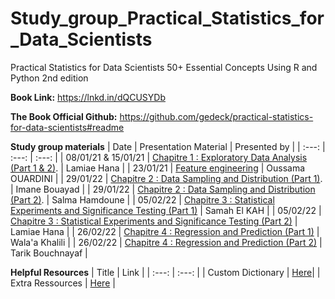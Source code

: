 # Study_group_Practical_Statistics_for_Data_Scientists
Practical Statistics for Data Scientists 50+ Essential Concepts Using R and Python 2nd edition


**Book Link:** https://lnkd.in/dQCUSYDb

**The Book Official Github:** https://github.com/gedeck/practical-statistics-for-data-scientists#readme


**Study group materials**
| Date | Presentation Material | Presented by |
| :---: | :---: | :---: | 
| 08/01/21 & 15/01/21 | [Chapitre 1 : Exploratory Data Analysis (Part 1 & 2)](https://github.com/lamiaehana/study_group_Practical_Statistics_for_Data_Scientists/blob/main/Chapter%201%20Exploratory%20Data%20Analysis.pdf). | Lamiae Hana |
| 23/01/21 | [Feature engineering](https://github.com/lamiaehana/study_group_Practical_Statistics_for_Data_Scientists/blob/main/Feature%20Engineering/Feature%20engineering.pdf) | Oussama OUARDINI |
| 29/01/22 | [Chapitre 2 : Data Sampling and Distribution (Part 1)](https://github.com/lamiaehana/study_group_Practical_Statistics_for_Data_Scientists/blob/main/Chapter%202-part%201%20Data%20sampling%20and%20distribution.pdf). | Imane Bouayad |
| 29/01/22 | [Chapitre 2 : Data Sampling and Distribution (Part 2)](https://github.com/lamiaehana/study_group_Practical_Statistics_for_Data_Scientists/blob/main/Chapter%202-part%202%20Data%20sampling%20and%20distribution.pdf). | Salma Hamdoune |
| 05/02/22 | [Chapitre 3 : Statistical Experiments and Significance Testing (Part 1)](https://github.com/lamiaehana/study_group_Practical_Statistics_for_Data_Scientists/blob/main/Chapitre%203%20-%20part%201%20Statistical%20Experiments%20and%20Significance%20Testing_Part%201.pdf) | Samah El KAH |
| 05/02/22 | [Chapitre 3 : Statistical Experiments and Significance Testing (Part 2)](https://github.com/lamiaehana/study_group_Practical_Statistics_for_Data_Scientists/blob/main/Chapter%203-%20part%202%20Statistical%20Experiments%20and%20Significance%20Testing.pdf) | Lamiae Hana |
| 26/02/22 | [Chapitre 4 : Regression and Prediction (Part 1)]() | Wala'a Khalili |
| 26/02/22 | [Chapitre 4 : Regression and Prediction (Part 2)]() | Tarik Bouchnayaf |








**Helpful Resources**
| Title | Link |
| :---: | :---: |
| Custom Dictionary | [Here](https://airtable.com/shrvxgE0Ot1Szb22U)|
| Extra Ressources | [Here](https://airtable.com/shrHRTcPHyTRLEVew) |


